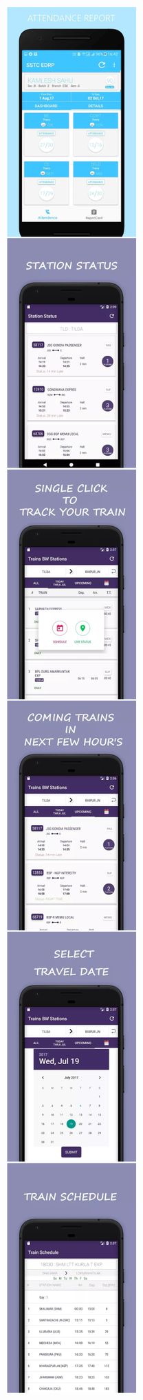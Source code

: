 <img src="https://raw.githubusercontent.com/kamleshsahu/SSGI_EDRP/master/readme/Attendance Details.png" width="300">
<img src="https://raw.githubusercontent.com/rishabhnayak/Indian-Railway-Train-Status/master/readme/Train%20Between%20Two%20Stations.png" width="300">
<img src="https://raw.githubusercontent.com/rishabhnayak/Indian-Railway-Train-Status/master/readme/Track%20Your%20Location%20Popup.png" width="300">
<img src="https://raw.githubusercontent.com/rishabhnayak/Indian-Railway-Train-Status/master/readme/Station%20Status.png" width="300">
<img src="https://raw.githubusercontent.com/rishabhnayak/Indian-Railway-Train-Status/master/readme/Date%20Picker.png" width="300">
<img src="https://raw.githubusercontent.com/rishabhnayak/Indian-Railway-Train-Status/master/readme/Train%20Schedule.png" width="300">

